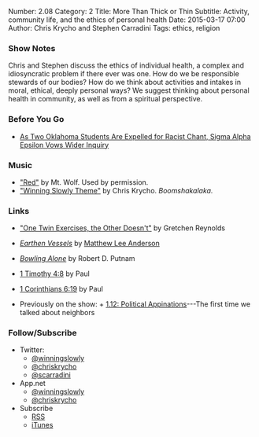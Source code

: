 Number: 2.08
Category: 2
Title: More Than Thick or Thin
Subtitle: Activity, community life, and the ethics of personal health
Date: 2015-03-17 07:00
Author: Chris Krycho and Stephen Carradini
Tags: ethics, religion

### Show Notes

Chris and Stephen discuss the ethics of individual health, a complex and idiosyncratic problem if there ever was one. How do we be responsible stewards of our bodies? How do we think about activities and intakes in moral, ethical, deeply personal ways? We suggest thinking about personal health in community, as well as from a spiritual perspective.  

### Before You Go

  - [As Two Oklahoma Students Are Expelled for Racist Chant, Sigma Alpha Epsilon Vows Wider Inquiry](http://www.nytimes.com/2015/03/11/us/university-of-oklahoma-sigma-alpha-epsilon-racist-fraternity-video.html?_r=0)

### Music

  - ["Red"](https://soundcloud.com/mtwolf/red) by Mt. Wolf. Used by permission.
  - ["Winning Slowly Theme"](https://soundcloud.com/chriskrycho/winning-slowly) by Chris Krycho. *Boomshakalaka.*

### Links

  - ["One Twin Exercises, the Other Doesn't"](http://well.blogs.nytimes.com/2015/03/04/one-twin-exercises-the-other-doesnt/?_r=1) by Gretchen Reynolds
  - [_Earthen Vessels_](http://www.amazon.com/Earthen-Vessels-Bodies-Matter-Faith/dp/076420856X/ref=sr_1_2) by [Matthew Lee Anderson](http://mereorthodoxy.com/)
  - [_Bowling Alone_](http://www.amazon.com/Bowling-Alone-Collapse-American-Community/dp/0743203046/ref=sr_1_1) by Robert D. Putnam
  - [1 Timothy 4:8](http://biblehub.com/1_timothy/4-8.htm) by Paul
  - [1 Corinthians 6:19](http://biblehub.com/1_corinthians/6-19.htm) by Paul

  - Previously on the show:
	    + [1.12: Political Appinations](http://www.winningslowly.org/2014/10/political-appinations/)---The first time we talked about neighbors

### Follow/Subscribe

  - Twitter:
      + [@winningslowly](//www.twitter.com/winningslowly)
      + [@chriskrycho](//www.twitter.com/chriskrycho)
      + [@scarradini](//www.twitter.com/scarradini)
  - App.net
      + [@winningslowly](//alpha.app.net/winningslowly)
      + [@chriskrycho](//alpha.app.net/chriskrycho)
  - Subscribe
      + [RSS](//www.winningslowly.org/feed.xml)
      + [iTunes](//itunes.apple.com/us/podcast/winning-slowly/id807603957?mt=2)

